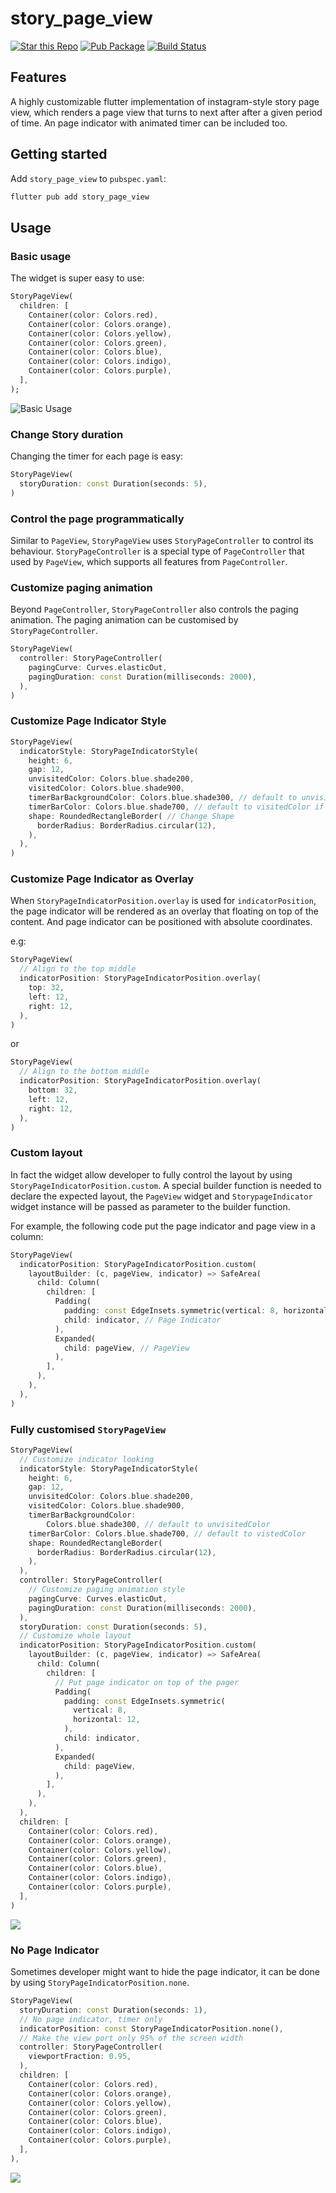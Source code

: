 # story_page_view
[![Star this Repo](https://img.shields.io/github/stars/timnew/story_page_view.svg?style=flat-square)](https://github.com/timnew/story_page_view)
[![Pub Package](https://img.shields.io/pub/v/story_page_view.svg?style=flat-square)](https://pub.dev/packages/story_page_view)
[![Build Status](https://img.shields.io/github/workflow/status/timnew/story_page_view/Run-Test)](https://github.com/timnew/story_page_view/actions?query=workflow%3ARun-Test)
## Features

A highly customizable flutter implementation of instagram-style story page view, which renders a page view that turns to next after after a given period of time. An page indicator with animated timer can be included too.

## Getting started

Add `story_page_view` to `pubspec.yaml`:

```bash
flutter pub add story_page_view
```

## Usage

### Basic usage

The widget is super easy to use:

```dart
StoryPageView(
  children: [
    Container(color: Colors.red),
    Container(color: Colors.orange),
    Container(color: Colors.yellow),
    Container(color: Colors.green),
    Container(color: Colors.blue),
    Container(color: Colors.indigo),
    Container(color: Colors.purple),
  ],
);
```

![Basic Usage](media/basic_usage.gif)


### Change Story duration

Changing the timer for each page is easy:

```dart
StoryPageView(
  storyDuration: const Duration(seconds: 5),
)
```

### Control the page programmatically

Similar to `PageView`, `StoryPageView` uses `StoryPageController` to control its behaviour. `StoryPageController` is a special type of `PageController` that used by `PageView`, which supports all features from `PageController`.

### Customize paging animation

Beyond `PageController`, `StoryPageController`  also controls the paging animation. The paging animation can be customised by `StoryPageController`.

```dart
StoryPageView(
  controller: StoryPageController(
    pagingCurve: Curves.elasticOut,
    pagingDuration: const Duration(milliseconds: 2000),
  ),
)
```

### Customize Page Indicator Style

```dart
StoryPageView(
  indicatorStyle: StoryPageIndicatorStyle(
    height: 6,
    gap: 12,
    unvisitedColor: Colors.blue.shade200,
    visitedColor: Colors.blue.shade900,
    timerBarBackgroundColor: Colors.blue.shade300, // default to unvisitedColor if not given or is null
    timerBarColor: Colors.blue.shade700, // default to visitedColor if not given or is null
    shape: RoundedRectangleBorder( // Change Shape
      borderRadius: BorderRadius.circular(12),
    ),
  ),
)
```

### Customize Page Indicator as Overlay

When `StoryPageIndicatorPosition.overlay` is used for `indicatorPosition`, the page indicator will be rendered as an overlay that floating on top of the content. And page indicator can be positioned with absolute coordinates.

e.g:

```dart
StoryPageView(
  // Align to the top middle
  indicatorPosition: StoryPageIndicatorPosition.overlay(
    top: 32,
    left: 12,
    right: 12,
  ),
)
```

or

```dart
StoryPageView(
  // Align to the bottom middle
  indicatorPosition: StoryPageIndicatorPosition.overlay(
    bottom: 32,
    left: 12,
    right: 12,
  ),
)
```

### Custom layout

In fact the widget allow developer to fully control the layout by using `StoryPageIndicatorPosition.custom`.
A special builder function is needed to declare the expected layout, the `PageView` widget and `StorypageIndicator` widget instance will be passed as parameter to the builder function.

For example, the following code put the page indicator and page view in a column:

```dart
StoryPageView(
  indicatorPosition: StoryPageIndicatorPosition.custom(
    layoutBuilder: (c, pageView, indicator) => SafeArea(
      child: Column(
        children: [
          Padding(
            padding: const EdgeInsets.symmetric(vertical: 8, horizontal: 12),
            child: indicator, // Page Indicator
          ),
          Expanded(
            child: pageView, // PageView
          ),
        ],
      ),
    ),
  ),
)
```

### Fully customised `StoryPageView`

```dart
StoryPageView(
  // Customize indicator looking
  indicatorStyle: StoryPageIndicatorStyle(
    height: 6,
    gap: 12,
    unvisitedColor: Colors.blue.shade200,
    visitedColor: Colors.blue.shade900,
    timerBarBackgroundColor:
        Colors.blue.shade300, // default to unvisitedColor
    timerBarColor: Colors.blue.shade700, // default to vistedColor
    shape: RoundedRectangleBorder(
      borderRadius: BorderRadius.circular(12),
    ),
  ),
  controller: StoryPageController(
    // Customize paging animation style
    pagingCurve: Curves.elasticOut,
    pagingDuration: const Duration(milliseconds: 2000),
  ),
  storyDuration: const Duration(seconds: 5),
  // Customize whole layout
  indicatorPosition: StoryPageIndicatorPosition.custom(
    layoutBuilder: (c, pageView, indicator) => SafeArea(
      child: Column(
        children: [
          // Put page indicator on top of the pager
          Padding(
            padding: const EdgeInsets.symmetric(
              vertical: 8,
              horizontal: 12,
            ),
            child: indicator,
          ),
          Expanded(
            child: pageView,
          ),
        ],
      ),
    ),
  ),
  children: [
    Container(color: Colors.red),
    Container(color: Colors.orange),
    Container(color: Colors.yellow),
    Container(color: Colors.green),
    Container(color: Colors.blue),
    Container(color: Colors.indigo),
    Container(color: Colors.purple),
  ],
)
```

![](media/fully_customized.gif)

### No Page Indicator

Sometimes developer might want to hide the page indicator, it can be done by using `StoryPageIndicatorPosition.none`.

```dart
StoryPageView(
  storyDuration: const Duration(seconds: 1),
  // No page indicator, timer only
  indicatorPosition: const StoryPageIndicatorPosition.none(),
  // Make the view port only 95% of the screen width
  controller: StoryPageController(
    viewportFraction: 0.95,
  ),
  children: [
    Container(color: Colors.red),
    Container(color: Colors.orange),
    Container(color: Colors.yellow),
    Container(color: Colors.green),
    Container(color: Colors.blue),
    Container(color: Colors.indigo),
    Container(color: Colors.purple),
  ],
),
```

![](media/no_page_indicator.gif)

